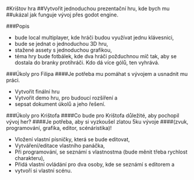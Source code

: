 #Krištov hra
##Vytvořit jednoduchou prezentační hru, kde bych mu
##ukázal jak funguje vývoj přes godot engine.

###Popis
- bude local multiplayer, kde hráči budou využívat jednu klávesnici,
- bude se jednat o jednoduchou 3D hru,
- stažené assety s jednoduchou grafikou,
- téma hry bude fotbálek, kde dva hráči požduchnou míč tak, aby se dostala do branky protihráči. Kdo dá více gólů, ten vyhrává.

###Úkoly pro Filipa
####Je potřeba mu pomáhat s vývojem a usnadnit mu práci.
- Vytvořit finální hru
- Vytvořit demo hru, pro budoucí rozšíření a
- sepsat dokument úkolů a jeho řešení.

###Úkoly pro Krištofa
####Co bude pro Krištofa důležité, aby pochopil vývoj her?
####Je potřeba, aby si vyzkoušel zlatou 5ku vývoje
####(zvuk, programování, grafika, editor, scénáristika)!
- Vložení vlastní písničky, která se bude editovat,
- Vytváření/editace vlastního panáčka,
- Při programování, se seznámí s vlastnostma (bude měnit třeba rychlost charakteru),
- Přidá vlastní ovládání pro dva osoby, kde se seznámí s editorem a
- vytvoří si vlastní scénu.

